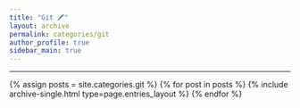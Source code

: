 ```yaml
---
title: "Git 🖍"
layout: archive
permalink: categories/git
author_profile: true
sidebar_main: true
---
```


***

{% assign posts = site.categories.git %}
{% for post in posts %} {% include archive-single.html type=page.entries_layout %} {% endfor %}